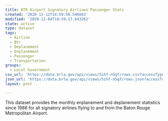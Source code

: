 ```yaml
---
title: BTR Airport Signatory Airlines Passenger Stats
created: '2020-11-12T14:59:50.546663'
modified: '2020-12-04T18:59:17.643262'
state: active
type: dataset
tags:
  - Airline
  - Btr
  - Deplanement
  - Enplanement
  - Passenger
  - Transportation
groups:
  - Local Government
csv_url: 'https://data.brla.gov/api/views/5ihf-n5qf/rows.csv?accessType=DOWNLOAD'
json_url: 'https://data.brla.gov/api/views/5ihf-n5qf/rows.json?accessType=DOWNLOAD'
layout: post

---
```

This dataset provides the monthly enplanement and deplanement statistics since 1986 for all signatory airlines flying to and from the Baton Rouge Metropolitan Airport.
